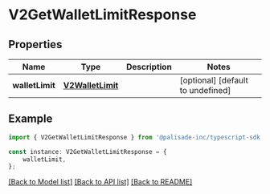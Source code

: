 # V2GetWalletLimitResponse


## Properties

Name | Type | Description | Notes
------------ | ------------- | ------------- | -------------
**walletLimit** | [**V2WalletLimit**](V2WalletLimit.md) |  | [optional] [default to undefined]

## Example

```typescript
import { V2GetWalletLimitResponse } from '@palisade-inc/typescript-sdk';

const instance: V2GetWalletLimitResponse = {
    walletLimit,
};
```

[[Back to Model list]](../README.md#documentation-for-models) [[Back to API list]](../README.md#documentation-for-api-endpoints) [[Back to README]](../README.md)
